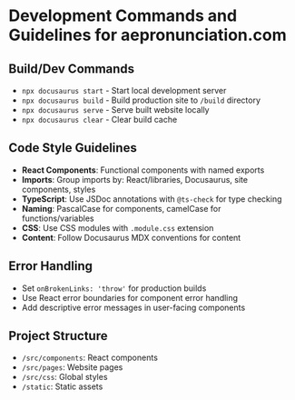 # Development Commands and Guidelines for aepronunciation.com

## Build/Dev Commands
- `npx docusaurus start` - Start local development server
- `npx docusaurus build` - Build production site to `/build` directory
- `npx docusaurus serve` - Serve built website locally
- `npx docusaurus clear` - Clear build cache

## Code Style Guidelines
- **React Components**: Functional components with named exports
- **Imports**: Group imports by: React/libraries, Docusaurus, site components, styles
- **TypeScript**: Use JSDoc annotations with `@ts-check` for type checking
- **Naming**: PascalCase for components, camelCase for functions/variables
- **CSS**: Use CSS modules with `.module.css` extension
- **Content**: Follow Docusaurus MDX conventions for content

## Error Handling
- Set `onBrokenLinks: 'throw'` for production builds
- Use React error boundaries for component error handling
- Add descriptive error messages in user-facing components

## Project Structure
- `/src/components`: React components
- `/src/pages`: Website pages
- `/src/css`: Global styles
- `/static`: Static assets